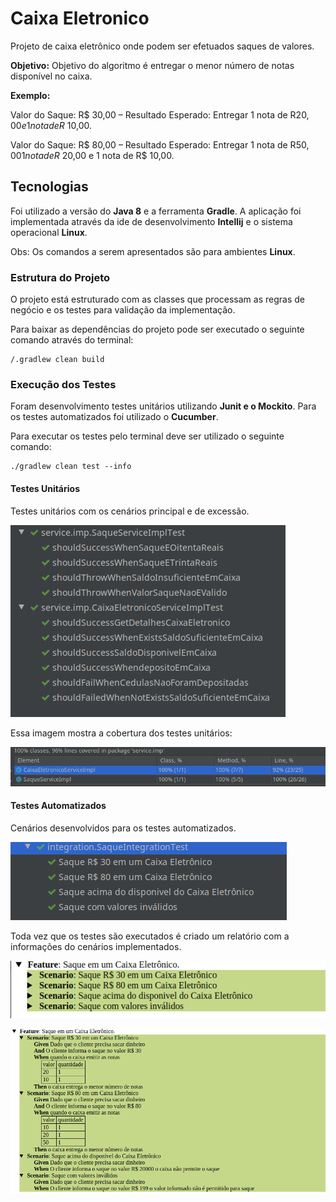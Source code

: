 # Caixa Eletronico
Projeto de caixa eletrônico onde podem ser efetuados saques de valores.

**Objetivo:** Objetivo do algoritmo é entregar o menor número de notas disponível no caixa.

**Exemplo:**

Valor do Saque: R$ 30,00 – Resultado Esperado: Entregar 1 nota de R$20,00 e 1 nota de R$ 10,00.

Valor do Saque: R$ 80,00 – Resultado Esperado: Entregar 1 nota de R$50,00 1 nota de R$ 20,00 e 1 nota de R$ 10,00.


## Tecnologias 
 Foi utilizado a versão do  **Java 8** e a ferramenta **Gradle**. A aplicação foi implementada através da ide de desenvolvimento **Intellij** e o sistema operacional **Linux**.
 
 Obs: Os comandos a serem apresentados são para ambientes **Linux**. 

### Estrutura do Projeto

O projeto está estruturado com as classes que processam as regras de negócio e os testes para validação da implementação.

Para baixar as dependências do projeto pode ser executado o seguinte comando através do terminal:  
```
/.gradlew clean build
```

### Execução dos Testes
Foram desenvolvimento testes unitários utilizando **Junit e o Mockito**. Para os testes automatizados foi utilizado o **Cucumber**.

Para executar os testes pelo terminal deve ser utilizado o seguinte comando:

```
./gradlew clean test --info
```

#### Testes Unitários

Testes unitários com os cenários principal e de excessão.

![alt text](https://github.com/eduardadebrum/caixa-eletronico/blob/master/img/unit/Captura%20de%20tela%20de%202019-10-03%2003-07-31.png)

Essa imagem mostra a cobertura dos testes unitários:

![alt text](https://github.com/eduardadebrum/caixa-eletronico/blob/master/img/unit/Captura%20de%20tela%20de%202019-10-03%2003-08-00.png)


#### Testes Automatizados  

Cenários desenvolvidos para os testes automatizados.

![alt text](https://github.com/eduardadebrum/caixa-eletronico/blob/master/img/integration/Captura%20de%20tela%20de%202019-10-03%2003-07-02.png)

Toda vez que os testes são executados é criado um relatório com a informações do cenários implementados.

![alt text](https://github.com/eduardadebrum/caixa-eletronico/blob/master/img/integration/Captura%20de%20tela%20de%202019-10-03%2003-49-21.png)

![alt text](https://github.com/eduardadebrum/caixa-eletronico/blob/master/img/integration/Captura%20de%20tela%20de%202019-10-03%2003-50-20.png)


